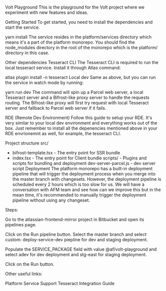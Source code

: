 Volt Playground
This is the playground for the Volt project where we experiment with new features and ideas.

Getting Started
To get started, you need to install the dependencies and start the service.

yarn install
The service resides in the platform/services directory which means it's a part of the platform monorepo. You should find the node_modules directory in the root of the monorepo which is the platform/ directory in this case.

Other dependencies
Tesseract CLI
The Tesseract CLI is required to run the local tesseract service. Install it through Atlas command:

atlas plugin install -n tesseract
Local dev
Same as above, but you can run the service in watch mode by running:

yarn run dev
The command will spin up a Parcel web server, a local Tesseract server and a Bifrost-like proxy server to handle the requests routing. The Bifrost-like proxy will first try request with local Tesseract server and fallback to Parcel web server if it fails.

RDE (Remote Dev Environment)
Follow this guide to setup your RDE. It's very similar to your local dev environment and everything works out of the box. Just remember to install all the depenencies mentioned above in your RDE envrionemnt as well, for example, the tesseract CLI.

Project structure
src/
  - bifrost-template.tsx - The entry point for SSR bundle
  - index.tsx - The entry point for Client bundle
scripts/ - Plugins and scripts for bundling and deployment
dev-server-parcel.js - dev server script
Deployment
The platform monorepo has a built-in deployment pipeline that will trigger the deployment process when you merge into the master branch with changesets. However, the deployment pipeline is scheduled every 2 hours which is too slow for us. We will have a conversation with AFM team and see how can we improve this but in the mean time, it's recommended to manually trigger the deployment pipeline without using any changeset.

Steps:

Go to the atlassian-frontend-mirror project in Bitbucket and open its pipelines page.

Click on the Run pipeline button. Select the master branch and select custom: deploy-service-dev piepline for dev and staging deployment.

Populate the SERVICE_PACKAGE field with value @af/volt-playground and select adev for dev deployment and stg-east for staging deployment.

Click on the Run button.

Other useful links:

Platform Service Support
Tesseract Integration Guide
